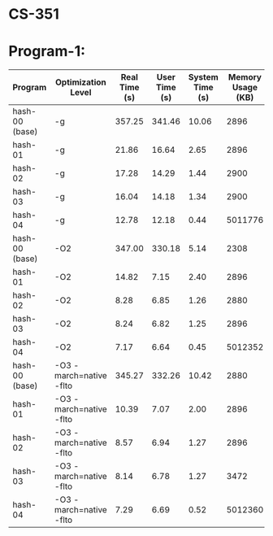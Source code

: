 # CS-351
# Program-1:
| Program        | Optimization Level      | Real Time (s) | User Time (s) | System Time (s) | Memory Usage (KB) | Throughput | Performance Improvement |
|----------------|-------------------------|---------------|---------------|-----------------|-------------------|------------|-------------------------|
| hash-00 (base) | -g                      | 357.25        | 341.46        | 10.06           | 2896              | 2799.16    | N/A                     |
| hash-01        | -g                      | 21.86         | 16.64         | 2.65            | 2896              | 45745.65   | 16.34                   |
| hash-02        | -g                      | 17.28         | 14.29         | 1.44            | 2900              | 57870.37   | 20.67                   |
| hash-03        | -g                      | 16.04         | 14.18         | 1.34            | 2900              | 62344.13   | 22.27                   |
| hash-04        | -g                      | 12.78         | 12.18         | 0.44            | 5011776           | 78247.26   | 27.95                   |
| hash-00 (base) | -O2                     | 347.00        | 330.18        | 5.14            | 2308              | 2881.84    | N/A                     |
| hash-01        | -O2                     | 14.82         | 7.15          | 2.40            | 2896              | 67476.38   | 23.41                   |
| hash-02        | -O2                     | 8.28          | 6.85          | 1.26            | 2880              | 120772.94  | 41.9                    |
| hash-03        | -O2                     | 8.24          | 6.82          | 1.25            | 2896              | 121359.22  | 42.11                   |
| hash-04        | -O2                     | 7.17          | 6.64          | 0.45            | 5012352           | 139470.01  | 48.39                   |
| hash-00 (base) | -O3 -march=native -flto | 345.27        | 332.26        | 10.42           | 2880              | 2896.28    | N/A                     |
| hash-01        | -O3 -march=native -flto | 10.39         | 7.07          | 2.00            | 2896              | 96246.39   | 33.23                   |
| hash-02        | -O3 -march=native -flto | 8.57          | 6.94          | 1.27            | 2896              | 116686.11  | 40.28                   |
| hash-03        | -O3 -march=native -flto | 8.14          | 6.78          | 1.27            | 3472              | 122850.12  | 42.41                   |
| hash-04        | -O3 -march=native -flto | 7.29          | 6.69          | 0.52            | 5012360           | 137174.21  | 47.36                   |
